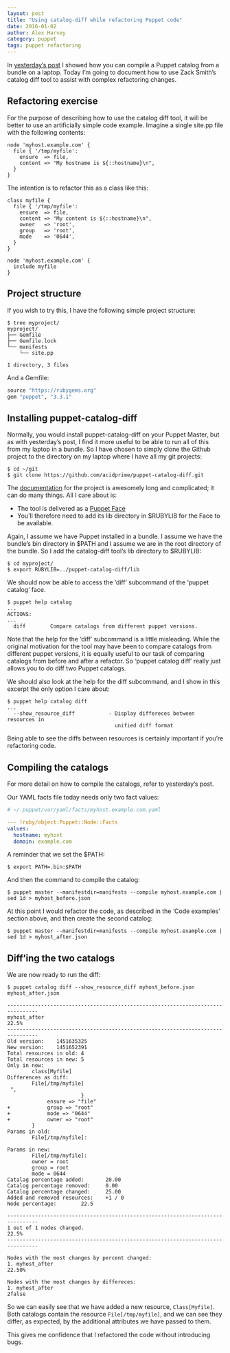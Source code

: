 ```yaml
---
layout: post
title: "Using catalog-diff while refactoring Puppet code"
date: 2016-01-02
author: Alex Harvey
category: puppet
tags: puppet refactoring
---
```


In [yesterday’s post](http://alexharv074.github.io/compiling-a-puppet-catalog-on-a-laptop.html) I showed how you can compile a Puppet catalog from a bundle on a laptop. Today I’m going to document how to use Zack Smith’s catalog diff tool to assist with complex refactoring changes.

## Refactoring exercise

For the purpose of describing how to use the catalog diff tool, it will be better to use an artificially simple code example. Imagine a single site.pp file with the following contents:

~~~ puppet
node 'myhost.example.com' {
  file { '/tmp/myfile':
    ensure  => file,
    content => "My hostname is ${::hostname}\n",
  }
}
~~~

The intention is to refactor this as a class like this:

~~~ puppet
class myfile {
  file { '/tmp/myfile':
    ensure  => file,
    content => "My content is ${::hostname}\n",
    owner   => 'root',
    group   => 'root',
    mode    => '0644',
  }
}

node 'myhost.example.com' {
  include myfile
}
~~~

## Project structure

If you wish to try this, I have the following simple project structure:

~~~ text
$ tree myproject/
myproject/
├── Gemfile
├── Gemfile.lock
└── manifests
    └── site.pp

1 directory, 3 files
~~~

And a Gemfile:

~~~ ruby
source "https://rubygems.org"
gem "puppet", "3.3.1"
~~~

## Installing puppet-catalog-diff

Normally, you would install puppet-catalog-diff on your Puppet Master, but as with yesterday’s post, I find it more useful to be able to run all of this from my laptop in a bundle.  So I have chosen to simply clone the Github project to the directory on my laptop where I have all my git projects:

~~~ text
$ cd ~/git
$ git clone https://github.com/acidprime/puppet-catalog-diff.git
~~~

The [documentation](https://github.com/acidprime/puppet-catalog-diff) for the project is awesomely long and complicated; it can do many things. All I care about is:

- The tool is delivered as a [Puppet Face](https://puppetlabs.com/blog/puppet-faces-what-the-heck-are-faces)
- You’ll therefore need to add its lib directory in $RUBYLIB for the Face to be available.

Again, I assume we have Puppet installed in a bundle.  I assume we have the bundle’s bin directory in $PATH and I assume we are in the root directory of the bundle.  So I add the catalog-diff tool’s lib directory to $RUBYLIB:

~~~ text
$ cd myproject/
$ export RUBYLIB=../puppet-catalog-diff/lib
~~~

We should now be able to access the ‘diff’ subcommand of the ‘puppet catalog’ face.

~~~ text
$ puppet help catalog
...
ACTIONS:
...
  diff        Compare catalogs from different puppet versions.
~~~

Note that the help for the ‘diff’ subcommand is a little misleading. While the original motivation for the tool may have been to compare catalogs from different puppet versions, it is equally useful to our task of comparing catalogs from before and after a refactor. So ‘puppet catalog diff’ really just allows you to do diff two Puppet catalogs.

We should also look at the help for the diff subcommand, and I show in this excerpt the only option I care about:

~~~ text
$ puppet help catalog diff
...
  --show_resource_diff           - Display differeces between resources in
                                   unified diff format
~~~

Being able to see the diffs between resources is certainly important if you’re refactoring code.

## Compiling the catalogs

For more detail on how to compile the catalogs, refer to yesterday’s post.

Our YAML facts file today needs only two fact values:

~~~ yaml
# ~/.puppet/var/yaml/facts/myhost.example.com.yaml

--- !ruby/object:Puppet::Node::Facts
values:
  hostname: myhost
  domain: example.com
~~~

A reminder that we set the $PATH:

~~~ text
$ export PATH=.bin:$PATH
~~~

And then the command to compile the catalog:

~~~ text
$ puppet master --manifestdir=manifests --compile myhost.example.com | sed 1d > myhost_before.json
~~~

At this point I would refactor the code, as described in the ‘Code examples’ section above, and then create the second catalog:

~~~ text
$ puppet master --manifestdir=manifests --compile myhost.example.com | sed 1d > myhost_after.json
~~~

## Diff’ing the two catalogs

We are now ready to run the diff:

~~~ text
$ puppet catalog diff --show_resource_diff myhost_before.json myhost_after.json

--------------------------------------------------------------------------------
myhost_after                                                               22.5%
--------------------------------------------------------------------------------
Old version:    1451635325
New version:    1451652391
Total resources in old: 4
Total resources in new: 5
Only in new:
        class[Myfile]
Differences as diff:
        File[/tmp/myfile]
 ",
                        }
             ensure => "file"
+            group => "root"
+            mode => "0644"
+            owner => "root"
        }
Params in old:
        File[/tmp/myfile]:

Params in new:
        File[/tmp/myfile]:
        owner = root
        group = root
        mode = 0644
Catalag percentage added:       20.00
Catalog percentage removed:     0.00
Catalog percentage changed:     25.00
Added and removed resources:    +1 / 0
Node percentage:        22.5

--------------------------------------------------------------------------------
1 out of 1 nodes changed.                                                  22.5%
--------------------------------------------------------------------------------

Nodes with the most changes by percent changed:
1. myhost_after                                                           22.50%

Nodes with the most changes by differeces:
1. myhost_after                                                           2false
~~~

So we can easily see that we have added a new resource, `Class[Myfile]`. Both catalogs contain the resource `File[/tmp/myfile]`, and we can see they differ, as expected, by the additional attributes we have passed to them.

This gives me confidence that I refactored the code without introducing bugs.
